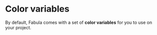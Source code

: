 # Color variables

By default, Fabula comes with a set of **color variables** for you to use on your project.